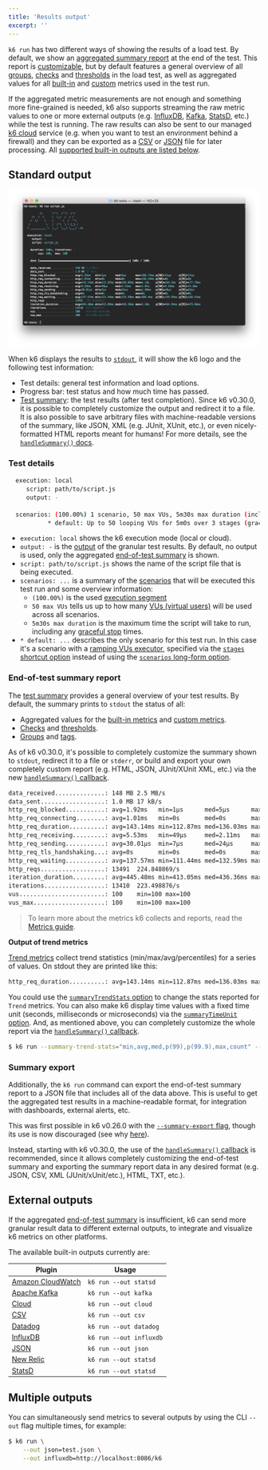 ```yaml
---
title: 'Results output'
excerpt: ''
---
```


`k6 run` has two different ways of showing the results of a load test. By default, we show an [aggregated summary report](/getting-started/results-output#end-of-test-summary-report) at the end of the test. This report is [customizable](/results-visualization/end-of-test-summary#handlesummary-callback), but by default features a general overview of all [groups](/using-k6/tags-and-groups#groups), [checks](/using-k6/checks) and [thresholds](/using-k6/thresholds) in the load test, as well as aggregated values for all [built-in](/using-k6/metrics#built-in-metrics) and [custom](/using-k6/metrics#custom-metrics) metrics used in the test run.

If the aggregated metric measurements are not enough and something more fine-grained is needed, k6 also supports streaming the raw metric values to one or more external outputs (e.g. [InfluxDB](/results-visualization/influxdb-+-grafana), [Kafka](/results-visualization/apache-kafka), [StatsD](/results-visualization/statsd), etc.) while the test is running. The raw results can also be sent to our managed [k6 cloud](/results-visualization/cloud) service (e.g. when you want to test an environment behind a firewall) and they can be exported as a [CSV](/results-visualization/csv) or [JSON](/results-visualization/json) file for later processing. All [supported built-in outputs are listed below](/getting-started/results-output#external-outputs).

## Standard output

![k6 results - console/stdout output](./images/k6-results-stdout.png)

When k6 displays the results to [`stdout`](https://en.wikipedia.org/wiki/Standard_streams#Standard_output_(stdout)), it will show the k6 logo and the following test information:

- Test details: general test information and load options.
- Progress bar: test status and how much time has passed.
- [Test summary](/results-visualization/end-of-test-summary): the test results (after test completion). Since k6 v0.30.0, it is possible to completely customize the output and redirect it to a file. It is also possible to save arbitrary files with machine-readable versions of the summary, like JSON, XML (e.g. JUnit, XUnit, etc.), or even nicely-formatted HTML reports meant for humans! For more details, see the [`handleSummary()` docs](/results-visualization/end-of-test-summary#handlesummary-callback).

### Test details

<CodeGroup labels={[]}>

```bash
  execution: local
     script: path/to/script.js
     output: -

  scenarios: (100.00%) 1 scenario, 50 max VUs, 5m30s max duration (incl. graceful stop):
           * default: Up to 50 looping VUs for 5m0s over 3 stages (gracefulRampDown: 30s, gracefulStop: 30s)
```

</CodeGroup>

- `execution: local` shows the k6 execution mode (local or cloud).
- `output: -` is the [output](/getting-started/results-output#external-outputs) of the granular test results. By default, no output is used, only the aggregated [end-of-test summary](/results-visualization/end-of-test-summary) is shown.
- `script: path/to/script.js` shows the name of the script file that is being executed.
- `scenarios: ...` is a summary of the [scenarios](/using-k6/scenarios) that will be executed this test run and some overview information:
  - `(100.00%)` is the used [execution segment](/using-k6/options#execution-segment)
  - `50 max VUs` tells us up to how many [VUs (virtual users)](/misc/glossary#virtual-users) will be used across all scenarios.
  - `5m30s max duration` is the maximum time the script will take to run, including any [graceful stop](/using-k6/scenarios/graceful-stop) times.
- `* default: ...` describes the only scenario for this test run. In this case it's a scenario with a [ramping VUs executor](/using-k6/scenarios/executors/ramping-vus), specified via the [`stages` shortcut option](/using-k6/options#stages) instead of using the [`scenarios` long-form option](/using-k6/options#scenarios).

### End-of-test summary report

The [test summary](/results-visualization/end-of-test-summary) provides a general overview of your test results. By default, the summary prints to `stdout` the status of all:

- Aggregated values for the [built-in metrics](/using-k6/metrics#built-in-metrics) and [custom metrics](/using-k6/metrics#custom-metrics).
- [Checks](/using-k6/checks) and [thresholds](/using-k6/thresholds).
- [Groups](/using-k6/tags-and-groups#groups) and [tags](/using-k6/tags-and-groups#tags).

As of k6 v0.30.0, it's possible to completely customize the summary shown to `stdout`, redirect it to a file or `stderr`, or build and export your own completely custom report (e.g. HTML, JSON, JUnit/XUnit XML, etc.) via the new [`handleSummary()` callback](/results-visualization/end-of-test-summary#handlesummary-callback).


<CodeGroup labels={[]}>

```bash
data_received..............: 148 MB 2.5 MB/s
data_sent..................: 1.0 MB 17 kB/s
http_req_blocked...........: avg=1.92ms   min=1µs      med=5µs      max=288.73ms p(90)=11µs     p(95)=17µs
http_req_connecting........: avg=1.01ms   min=0s       med=0s       max=166.44ms p(90)=0s       p(95)=0s
http_req_duration..........: avg=143.14ms min=112.87ms med=136.03ms max=1.18s    p(90)=164.2ms  p(95)=177.75ms
http_req_receiving.........: avg=5.53ms   min=49µs     med=2.11ms   max=1.01s    p(90)=9.25ms   p(95)=11.8ms
http_req_sending...........: avg=30.01µs  min=7µs      med=24µs     max=1.89ms   p(90)=48µs     p(95)=63µs
http_req_tls_handshaking...: avg=0s       min=0s       med=0s       max=0s       p(90)=0s       p(95)=0s
http_req_waiting...........: avg=137.57ms min=111.44ms med=132.59ms max=589.4ms  p(90)=159.95ms p(95)=169.41ms
http_reqs..................: 13491  224.848869/s
iteration_duration.........: avg=445.48ms min=413.05ms med=436.36ms max=1.48s    p(90)=464.94ms p(95)=479.66ms
iterations.................: 13410  223.498876/s
vus........................: 100    min=100 max=100
vus_max....................: 100    min=100 max=100
```

</CodeGroup>

> To learn more about the metrics k6 collects and reports, read the [Metrics guide](/using-k6/metrics).

**Output of trend metrics**

[Trend metrics](/using-k6/metrics#metric-types) collect trend statistics (min/max/avg/percentiles) for a series of values. On stdout they are printed like this:

<CodeGroup labels={[]}>

```bash
http_req_duration..........: avg=143.14ms min=112.87ms med=136.03ms max=1.18s    p(90)=164.2ms  p(95)=177.75ms
```

</CodeGroup>

You could use the [`summaryTrendStats` option](/using-k6/options#summary-trend-stats) to change the stats reported for `Trend` metrics. You can also make k6 display time values with a fixed time unit (seconds, milliseconds or microseconds) via the [`summaryTimeUnit` option](/using-k6/options#summary-time-unit). And, as mentioned above, you can completely customize the whole report via the [`handleSummary()` callback](/results-visualization/end-of-test-summary#handlesummary-callback).

<CodeGroup labels={[]}>

```bash
$ k6 run --summary-trend-stats="min,avg,med,p(99),p(99.9),max,count" --summary-time-unit=ms  script.js
```

</CodeGroup>

### Summary export

Additionally, the `k6 run` command can export the end-of-test summary report to a JSON file that includes all of the data above. This is useful to get the aggregated test results in a machine-readable format, for integration with dashboards, external alerts, etc.

This was first possible in k6 v0.26.0 with the [`--summary-export` flag](/using-k6/options#summary-export), though its use is now discouraged (see why [here](/results-visualization/end-of-test-summary#summary-export-to-a-json-file)).

Instead, starting with k6 v0.30.0, the use of the [`handleSummary()` callback](/results-visualization/end-of-test-summary#handlesummary-callback) is recommended, since it allows completely customizing the end-of-test summary and exporting the summary report data in any desired format (e.g. JSON, CSV, XML (JUnit/xUnit/etc.), HTML, TXT, etc.).

## External outputs

If the aggregated [end-of-test summary](/results-visualization/end-of-test-summary) is insufficient, k6 can send more granular result data to different external outputs, to integrate and visualize k6 metrics on other platforms.

The available built-in outputs currently are:

| Plugin                                                        | Usage                   |
| ------------------------------------------------------------- | ----------------------- |
| [Amazon CloudWatch](/results-visualization/amazon-cloudwatch) | `k6 run --out statsd`   |
| [Apache Kafka](/results-visualization/apache-kafka)           | `k6 run --out kafka`    |
| [Cloud](/results-visualization/cloud)                         | `k6 run --out cloud`    |
| [CSV](/results-visualization/csv)                             | `k6 run --out csv`      |
| [Datadog](/results-visualization/datadog)                     | `k6 run --out datadog`  |
| [InfluxDB](/results-visualization/influxdb-+-grafana)         | `k6 run --out influxdb` |
| [JSON](/results-visualization/json)                           | `k6 run --out json`     |
| [New Relic](/results-visualization/new-relic)                 | `k6 run --out statsd`   |
| [StatsD](/results-visualization/statsd)                       | `k6 run --out statsd`   |

## Multiple outputs

You can simultaneously send metrics to several outputs by using the CLI `--out` flag multiple times, for example:

<CodeGroup labels={[]}>

```bash
$ k6 run \
    --out json=test.json \
    --out influxdb=http://localhost:8086/k6
```

</CodeGroup>

